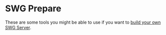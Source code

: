 # SWG Prepare

These are some tools you might be able to use if you want to [build your own SWG Server](https://tekaohswg.github.io/new.html).
